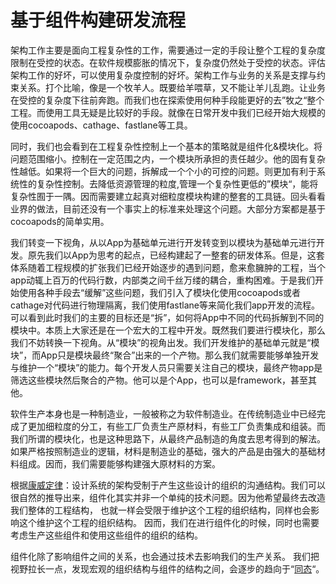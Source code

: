 # 基于组件构建研发流程

架构工作主要是面向工程复杂性的工作，需要通过一定的手段让整个工程的复杂度限制在受控的状态。在软件规模膨胀的情况下，复杂度仍然处于受控的状态。评估架构工作的好坏，可以使用复杂度控制的好坏。架构工作与业务的关系是支撑与约束关系。打个比喻，像是一个牧羊人。既要给羊喂草，又不能让羊儿乱跑。让业务在受控的复杂度下往前奔跑。而我们也在探索使用何种手段能更好的去”牧之“整个工程。而使用工具无疑是比较好的手段。就像在日常开发中我们已经开始大规模的使用cocoapods、cathage、fastlane等工具。

同时，我们也会看到在工程复杂性控制上一个基本的策略就是组件化&模块化。将问题范围缩小。控制在一定范围之内，一个模块所承担的责任越少。他的固有复杂性越低。如果将一个巨大的问题，拆解成一个个小的可控的问题。则更加有利于系统性的复杂性控制。去降低资源管理的粒度,管理一个复杂性更低的”模块“，能将复杂性囿于一隅。因而需要建立起真对细粒度模块构建的整套的工具链。回头看看业界的做法，目前还没有一个事实上的标准来处理这个问题。大部分方案都是基于cocoapods的简单实用。

我们转变一下视角，从以App为基础单元进行开发转变到以模块为基础单元进行开发。原先我们以App为思考的起点，已经构建起了一整套的研发体系。但是，这套体系随着工程规模的扩张我们已经开始逐步的遇到问题，愈来愈臃肿的工程，当个app动辄上百万的代码行数，内部类之间千丝万缕的耦合，重构困难。于是我们开始使用各种手段去“缓解”这些问题，我们引入了模块化使用cocoapods或者cathage对代码进行物理隔离，我们使用fastlane等来简化我们app开发的流程。可以看到此时我们的主要的目标还是“拆”，如何将App中不同的代码拆解到不同的模块中。本质上大家还是在一个宏大的工程中开发。既然我们要进行模块化，那么我们不妨转换一下视角。从“模块”的视角出发。我们开发维护的基础单元就是“模块”，而App只是模块最终“聚合”出来的一个产物。那么我们就需要能够单独开发与维护一个“模块”的能力。每个开发人员只需要关注自己的模块，最终产物app是筛选这些模块然后聚合的产物。他可以是个App，也可以是framework，甚至其他。

软件生产本身也是一种制造业，一般被称之为软件制造业。在传统制造业中已经完成了更加细粒度的分工，有些工厂负责生产原材料，有些工厂负责集成和组装。而我们所谓的模块化，也是这种思路下，从最终产品制造的角度去思考得到的解法。如果严格按照制造业的逻辑，材料是制造业的基础，强大的产品是由强大的基础材料组成。因而，我们需要能够构建强大原材料的方案。

根据[康威定律](https://zh.wikipedia.org/wiki/%E5%BA%B7%E5%A8%81%E5%AE%9A%E5%BE%8B)：设计系统的架构受制于产生这些设计的组织的沟通结构。我们可以很自然的推导出来，组件化其实并非一个单纯的技术问题。因为他希望最终去改造我们整体的工程结构， 也就一样会受限于维护这个工程的组织结构，同样也会影响这个维护这个工程的组织结构。 因而，我们在进行组件化的时候，同时也需要考虑生产这些组件和使用这些组件的组织的结构。

组件化除了影响组件之间的关系，也会通过技术去影响我们的生产关系。 我们把视野拉长一点，发现宏观的组织结构与组件的结构之间，会逐步的趋向于“[同态](https://zh.wikipedia.org/wiki/%E5%90%8C%E6%80%81)“。
